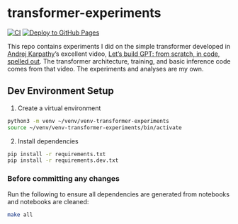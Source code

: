 # transformer-experiments

<!-- WARNING: THIS FILE WAS AUTOGENERATED! DO NOT EDIT! -->

[![CI](https://github.com/spather/transformer-experiments/actions/workflows/test.yaml/badge.svg?branch=master)](https://github.com/spather/transformer-experiments/actions/workflows/test.yaml)
[![Deploy to GitHub
Pages](https://github.com/spather/transformer-experiments/actions/workflows/deploy.yaml/badge.svg?branch=master)](https://github.com/spather/transformer-experiments/actions/workflows/deploy.yaml)

This repo contains experiments I did on the simple transformer developed
in [Andrej Karpathy](https://karpathy.ai/)’s excellent video, [Let’s
build GPT: from scratch, in code, spelled
out](https://www.youtube.com/watch?v=kCc8FmEb1nY). The transformer
architecture, training, and basic inference code comes from that video.
The experiments and analyses are my own.

## Dev Environment Setup

1.  Create a virtual environment

``` bash
python3 -m venv ~/venv/venv-transformer-experiments
source ~/venv/venv-transformer-experiments/bin/activate
```

2.  Install dependencies

``` bash
pip install -r requirements.txt
pip install -r requirements.dev.txt
```

### Before committing any changes

Run the following to ensure all dependencies are generated from
notebooks and notebooks are cleaned:

``` bash
make all
```
